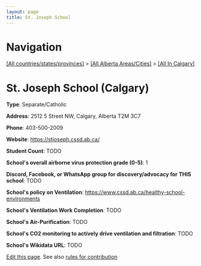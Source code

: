 ```yaml
---
layout: page
title: St. Joseph School
---
```

# Navigation

[[All countries/states/provinces]](../../..) > [[All Alberta Areas/Cities]](../..) > [[All In Calgary]](..)

# St. Joseph School (Calgary)

**Type**: Separate/Catholic

**Address**: 2512 5 Street NW, Calgary, Alberta T2M 3C7

**Phone**: 403-500-2009

**Website**: <https://stjoseph.cssd.ab.ca/>

**Student Count**: TODO

**School's overall airborne virus protection grade (0-5)**: 1

**Discord, Facebook, or WhatsApp group for discovery/advocacy for THIS school**: TODO

**School's policy on Ventilation**: <https://www.cssd.ab.ca/healthy-school-environments>

**School's Ventilation Work Completion**: TODO

**School's Air-Purification**: TODO

**School's CO2 monitoring to actively drive ventilation and filtration**: TODO

**School's Wikidata URL**: TODO


[Edit this page](https://github.com/ventilate-schools/AB/edit/main/./Calgary/St._Joseph_School.md). See also [rules for contribution](../../../contribution-rules/)